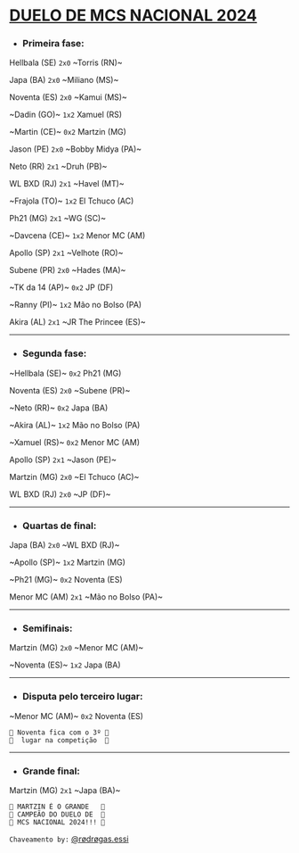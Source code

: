 # [DUELO DE MCS NACIONAL 2024](https://www.youtube.com/live/FambjMUOcJ4?si=lftwyO3ppSphmMAo)

- ### Primeira fase:

Hellbala (SE) `2x0` ~Torris (RN)~

Japa (BA) `2x0` ~Miliano (MS)~

Noventa (ES) `2x0` ~Kamui (MS)~

~Dadin (GO)~ `1x2` Xamuel (RS)

~Martin (CE)~ `0x2` Martzin (MG)

Jason (PE) `2x0` ~Bobby Midya (PA)~

Neto (RR) `2x1` ~Druh (PB)~

WL BXD (RJ) `2x1` ~Havel (MT)~

~Frajola (TO)~ `1x2` El Tchuco (AC)

Ph21 (MG) `2x1` ~WG (SC)~

~Davcena (CE)~ `1x2` Menor MC (AM)

Apollo (SP) `2x1` ~Velhote (RO)~

Subene (PR) `2x0` ~Hades (MA)~

~TK da 14 (AP)~ `0x2` JP (DF)

~Ranny (PI)~ `1x2` Mão no Bolso (PA)

Akira (AL) `2x1` ~JR The Princee (ES)~

---------------------------------------------------

- ### Segunda fase:

~Hellbala (SE)~ `0x2` Ph21 (MG)

Noventa (ES) `2x0` ~Subene (PR)~

~Neto (RR)~ `0x2` Japa (BA)

~Akira (AL)~ `1x2` Mão no Bolso (PA)

~Xamuel (RS)~ `0x2` Menor MC (AM)

Apollo (SP) `2x1` ~Jason (PE)~

Martzin (MG) `2x0` ~El Tchuco (AC)~

WL BXD (RJ) `2x0` ~JP (DF)~

---------------------------------------------------

- ### Quartas de final:

Japa (BA) `2x0` ~WL BXD (RJ)~

~Apollo (SP)~ `1x2` Martzin (MG)

~Ph21 (MG)~ `0x2` Noventa (ES)

Menor MC (AM) `2x1` ~Mão no Bolso (PA)~

---------------------------------------------------

- ### Semifinais:

Martzin (MG) `2x0` ~Menor MC (AM)~

~Noventa (ES)~ `1x2` Japa (BA)

---------------------------------------------------

- ### Disputa pelo terceiro lugar:

~Menor MC (AM)~ `0x2` Noventa (ES)

```
🥉 Noventa fica com o 3º 🥉
🥉  lugar na competição  🥉
```

---------------------------------------------------

- ### Grande final:

Martzin (MG) `2x1` ~Japa (BA)~

```
🥇 MARTZIN É O GRANDE   🥇
🥇 CAMPEÃO DO DUELO DE  🥇
🥇 MCS NACIONAL 2024!!! 🥇
```

`Chaveamento by:` [@rødrøgas.essi](https://instagram.com/@rodrogas.essi)